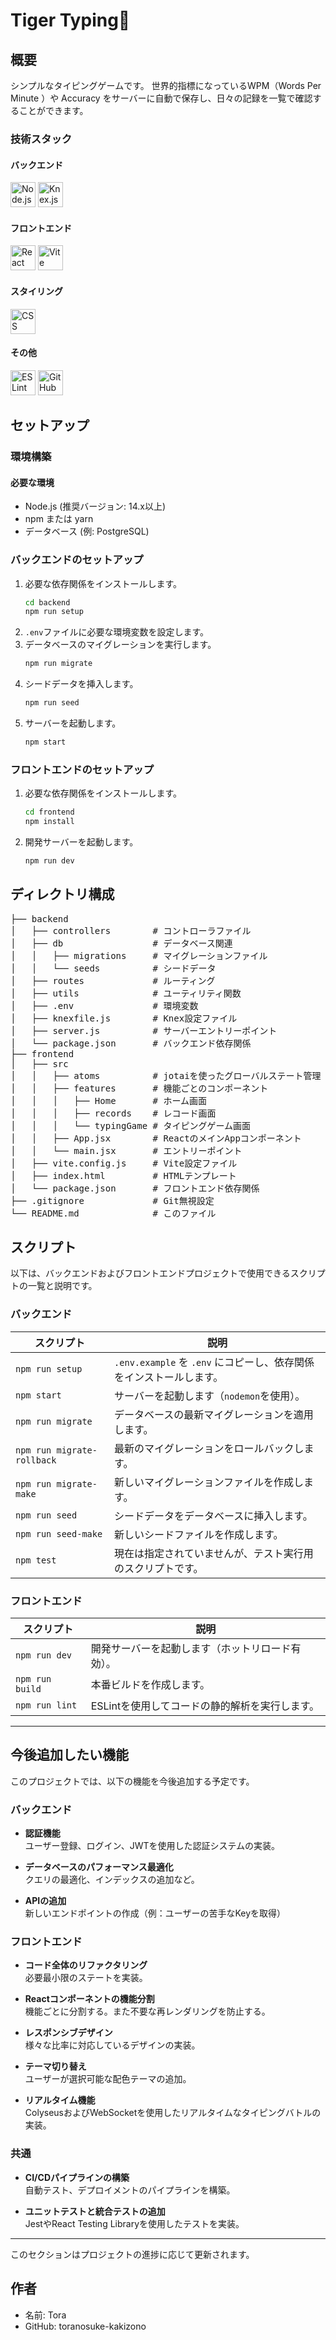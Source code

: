 # Tiger Typing🐯

## 概要

シンプルなタイピングゲームです。
世界的指標になっているWPM（Words Per Minute ）や Accuracy をサーバーに自動で保存し、日々の記録を一覧で確認することができます。

### 技術スタック

#### **バックエンド**
<p>
  <img src="https://nodejs.org/static/images/logo.svg" alt="Node.js" width="40" height="40" />
  <img src="https://knexjs.org/knex-logo.png" alt="Knex.js" width="40" height="40" />
</p>

#### **フロントエンド**
<p>
  <img src="https://upload.wikimedia.org/wikipedia/commons/a/a7/React-icon.svg" alt="React" width="40" height="40" />
  <img src="https://vitejs.dev/logo.svg" alt="Vite" width="40" height="40" />
</p>

#### **スタイリング**
<p>
  <img src="https://upload.wikimedia.org/wikipedia/commons/6/62/CSS3_logo.svg" alt="CSS" width="40" height="40" />
</p>

#### **その他**
<p>
  <img src="https://upload.wikimedia.org/wikipedia/commons/thumb/e/e3/ESLint_logo.svg/1200px-ESLint_logo.svg.png" alt="ESLint" width="40" height="40" />
  <img src="https://encrypted-tbn0.gstatic.com/images?q=tbn:ANd9GcSbqj9Ii13d6hx5a9kyLnC5A8A96LDSaSZv_w&s" alt="GitHub" width="40" height="40" />
</p>

## セットアップ

### 環境構築

#### 必要な環境

- Node.js (推奨バージョン: 14.x以上)
- npm または yarn
- データベース (例: PostgreSQL)

### バックエンドのセットアップ

1. 必要な依存関係をインストールします。
    ```bash
    cd backend
    npm run setup
    ```
2. `.env`ファイルに必要な環境変数を設定します。
3. データベースのマイグレーションを実行します。
    ```bash
    npm run migrate
    ```
4. シードデータを挿入します。
    ```bash
    npm run seed
    ```
5. サーバーを起動します。
    ```bash
    npm start
    ```

### フロントエンドのセットアップ

1. 必要な依存関係をインストールします。
    ```bash
    cd frontend
    npm install
    ```
2. 開発サーバーを起動します。
    ```bash
    npm run dev
    ```

## ディレクトリ構成

<pre>
├── backend
│   ├── controllers        # コントローラファイル
│   ├── db                 # データベース関連
│   │   ├── migrations     # マイグレーションファイル
│   │   └── seeds          # シードデータ
│   ├── routes             # ルーティング
│   ├── utils              # ユーティリティ関数
│   ├── .env               # 環境変数
│   ├── knexfile.js        # Knex設定ファイル
│   ├── server.js          # サーバーエントリーポイント
│   └── package.json       # バックエンド依存関係
├── frontend 
│   ├── src 
│   │   ├── atoms          # jotaiを使ったグローバルステート管理
│   │   ├── features       # 機能ごとのコンポーネント
│   │   │   ├── Home       # ホーム画面
│   │   │   ├── records    # レコード画面
│   │   │   └── typingGame # タイピングゲーム画面
│   │   ├── App.jsx        # ReactのメインAppコンポーネント
│   │   └── main.jsx       # エントリーポイント
│   ├── vite.config.js     # Vite設定ファイル
│   ├── index.html         # HTMLテンプレート
│   └── package.json       # フロントエンド依存関係
├── .gitignore             # Git無視設定
└── README.md              # このファイル
</pre>

## スクリプト

以下は、バックエンドおよびフロントエンドプロジェクトで使用できるスクリプトの一覧と説明です。


### バックエンド

| スクリプト                      | 説明                                            |
|----------------------------|-----------------------------------------------|
| `npm run setup`            | `.env.example` を `.env` にコピーし、依存関係をインストールします。 |
| `npm start`                | サーバーを起動します（`nodemon`を使用）。                     |
| `npm run migrate`          | データベースの最新マイグレーションを適用します。                      |
| `npm run migrate-rollback` | 最新のマイグレーションをロールバックします。                        |
| `npm run migrate-make`     | 新しいマイグレーションファイルを作成します。                        |
| `npm run seed`             | シードデータをデータベースに挿入します。                          |
| `npm run seed-make`        | 新しいシードファイルを作成します。                             |
| `npm test`                 | 現在は指定されていませんが、テスト実行用のスクリプトです。                 |


### フロントエンド

| スクリプト           | 説明                         |
|-----------------|----------------------------|
| `npm run dev`   | 開発サーバーを起動します（ホットリロード有効）。   |
| `npm run build` | 本番ビルドを作成します。               |
| `npm run lint`  | ESLintを使用してコードの静的解析を実行します。 |

---
## 今後追加したい機能

このプロジェクトでは、以下の機能を今後追加する予定です。

### バックエンド
- **認証機能**  
  ユーザー登録、ログイン、JWTを使用した認証システムの実装。

- **データベースのパフォーマンス最適化**  
  クエリの最適化、インデックスの追加など。

- **APIの追加**  
  新しいエンドポイントの作成（例：ユーザーの苦手なKeyを取得）

### フロントエンド
- **コード全体のリファクタリング**  
  必要最小限のステートを実装。

- **Reactコンポーネントの機能分割**  
  機能ごとに分割する。また不要な再レンダリングを防止する。

- **レスポンシブデザイン**  
  様々な比率に対応しているデザインの実装。

- **テーマ切り替え**  
  ユーザーが選択可能な配色テーマの追加。

- **リアルタイム機能**  
  ColyseusおよびWebSocketを使用したリアルタイムなタイピングバトルの実装。

### 共通
- **CI/CDパイプラインの構築**  
  自動テスト、デプロイメントのパイプラインを構築。

- **ユニットテストと統合テストの追加**  
  JestやReact Testing Libraryを使用したテストを実装。

---

このセクションはプロジェクトの進捗に応じて更新されます。

## 作者

- 名前: Tora
- GitHub: toranosuke-kakizono